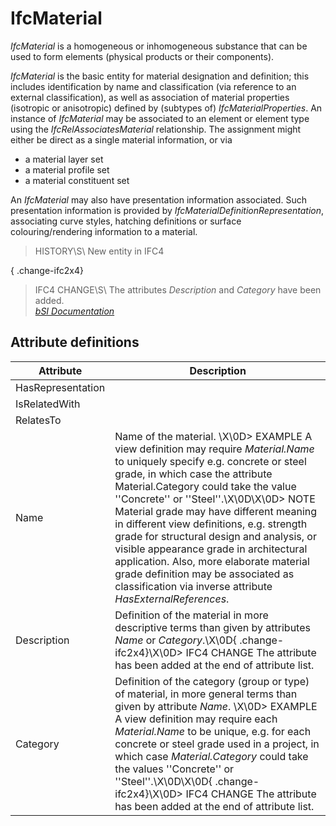 IfcMaterial
===========
_IfcMaterial_ is a homogeneous or inhomogeneous substance that can be used to
form elements (physical products or their components).  
  
_IfcMaterial_ is the basic entity for material designation and definition;
this includes identification by name and classification (via reference to an
external classification), as well as association of material properties
(isotropic or anisotropic) defined by (subtypes of) _IfcMaterialProperties_.
An instance of _IfcMaterial_ may be associated to an element or element type
using the _IfcRelAssociatesMaterial_ relationship. The assignment might either
be direct as a single material information, or via  
  
* a material layer set  
* a material profile set  
* a material constituent set  
  
An _IfcMaterial_ may also have presentation information associated. Such
presentation information is provided by _IfcMaterialDefinitionRepresentation_,
associating curve styles, hatching definitions or surface colouring/rendering
information to a material.  
  
> HISTORY\S\ New entity in IFC4  
  
{ .change-ifc2x4}  
> IFC4 CHANGE\S\ The attributes _Description_ and _Category_ have been added.  
[ _bSI
Documentation_](https://standards.buildingsmart.org/IFC/DEV/IFC4_2/FINAL/HTML/schema/ifcmaterialresource/lexical/ifcmaterial.htm)


Attribute definitions
---------------------
| Attribute         | Description                                                                                                                                                                                                                                                                                                                                                                                                                                                                                                                                                                      |
|-------------------|----------------------------------------------------------------------------------------------------------------------------------------------------------------------------------------------------------------------------------------------------------------------------------------------------------------------------------------------------------------------------------------------------------------------------------------------------------------------------------------------------------------------------------------------------------------------------------|
| HasRepresentation |                                                                                                                                                                                                                                                                                                                                                                                                                                                                                                                                                                                  |
| IsRelatedWith     |                                                                                                                                                                                                                                                                                                                                                                                                                                                                                                                                                                                  |
| RelatesTo         |                                                                                                                                                                                                                                                                                                                                                                                                                                                                                                                                                                                  |
| Name              | Name of the material. \X\0D> EXAMPLE A view definition may require _Material.Name_ to uniquely specify e.g. concrete or steel grade, in which case the attribute Material.Category could take the value ''Concrete'' or ''Steel''.\X\0D\X\0D> NOTE  Material grade may have different meaning in different view definitions, e.g. strength grade for structural design and analysis, or visible appearance grade in architectural application. Also, more elaborate material grade definition may be associated as classification via inverse attribute _HasExternalReferences_. |
| Description       | Definition of the material in more descriptive terms than given by attributes _Name_ or _Category_.\X\0D{ .change-ifc2x4}\X\0D> IFC4 CHANGE  The attribute has been added at the end of attribute list.                                                                                                                                                                                                                                                                                                                                                                          |
| Category          | Definition of the category (group or type) of material, in more general terms than given by attribute _Name_. \X\0D> EXAMPLE A view definition may require each _Material.Name_ to be unique, e.g. for each concrete or steel grade used in a project, in which case _Material.Category_ could take the values ''Concrete'' or ''Steel''.\X\0D\X\0D{ .change-ifc2x4}\X\0D> IFC4 CHANGE  The attribute has been added at the end of attribute list.                                                                                                                               |

